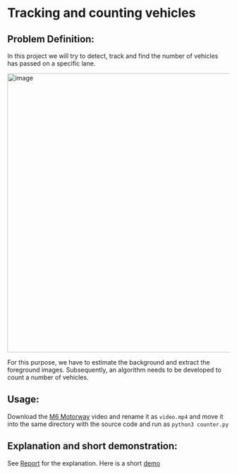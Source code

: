 # Tracking and counting vehicles

## Problem Definition:
In this project we will try to detect, track and find the number of vehicles
has passed on a specific lane.

<img width="633" alt="image" src="https://user-images.githubusercontent.com/40280575/124359415-76d14f80-dc2d-11eb-9328-c4d8060679b6.png">


For this purpose, we have to estimate the
background and extract the foreground images. Subsequently, an algorithm
needs to be developed to count a number of vehicles.
## Usage:

Download the [M6 Motorway](https://www.youtube.com/watch?v=PNCJQkvALVc) video and rename it as `video.mp4` and move it into the same directory with the source code and run as `python3 counter.py`


## Explanation and short demonstration:
See [Report](https://github.com/patoglu/vehicle_counter/Report.pdf) for the explanation. Here is a short [demo](https://www.youtube.com/watch?v=AHZzNdPqDv8)
